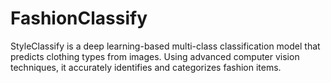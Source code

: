 # FashionClassify
StyleClassify is a deep learning-based multi-class classification model that predicts clothing types from images. Using advanced computer vision techniques, it accurately identifies and categorizes fashion items.
